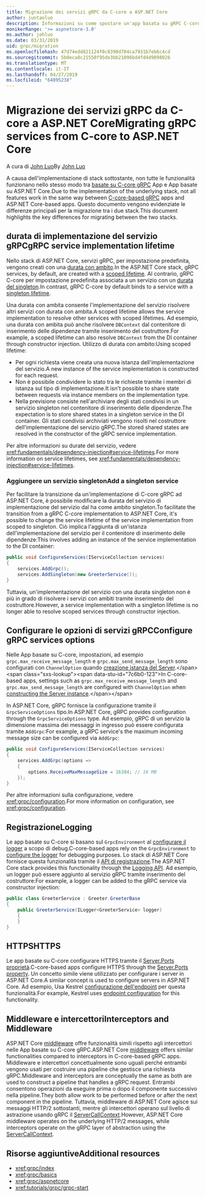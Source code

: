 ```yaml
---
title: Migrazione dei servizi gRPC da C-core a ASP.NET Core
author: juntaoluo
description: Informazioni su come spostare un'app basata su gRPC C-core esistente per l'esecuzione all'inizio dello stack di ASP.NET Core.
monikerRange: '>= aspnetcore-3.0'
ms.author: johluo
ms.date: 03/31/2019
uid: grpc/migration
ms.openlocfilehash: 47d74edd821124f0c8390d704ca7931b7eb6c4cd
ms.sourcegitcommit: 5b0eca8c21550f95de3bb21096bd4fd4d9098026
ms.translationtype: MT
ms.contentlocale: it-IT
ms.lasthandoff: 04/27/2019
ms.locfileid: "64895238"
---
```

# <a name="migrating-grpc-services-from-c-core-to-aspnet-core"></a><span data-ttu-id="7c6b0-103">Migrazione dei servizi gRPC da C-core a ASP.NET Core</span><span class="sxs-lookup"><span data-stu-id="7c6b0-103">Migrating gRPC services from C-core to ASP.NET Core</span></span>

<span data-ttu-id="7c6b0-104">A cura di [John Luo](https://github.com/juntaoluo)</span><span class="sxs-lookup"><span data-stu-id="7c6b0-104">By [John Luo](https://github.com/juntaoluo)</span></span>

<span data-ttu-id="7c6b0-105">A causa dell'implementazione di stack sottostante, non tutte le funzionalità funzionano nello stesso modo tra [basate su C-core gRPC](https://grpc.io/blog/grpc-stacks) App e App basate su ASP.NET Core.</span><span class="sxs-lookup"><span data-stu-id="7c6b0-105">Due to the implementation of the underlying stack, not all features work in the same way between [C-core-based gRPC](https://grpc.io/blog/grpc-stacks) apps and ASP.NET Core-based apps.</span></span> <span data-ttu-id="7c6b0-106">Questo documento vengono evidenziate le differenze principali per la migrazione tra i due stack.</span><span class="sxs-lookup"><span data-stu-id="7c6b0-106">This document highlights the key differences for migrating between the two stacks.</span></span>

## <a name="grpc-service-implementation-lifetime"></a><span data-ttu-id="7c6b0-107">durata di implementazione del servizio gRPC</span><span class="sxs-lookup"><span data-stu-id="7c6b0-107">gRPC service implementation lifetime</span></span>

<span data-ttu-id="7c6b0-108">Nello stack di ASP.NET Core, servizi gRPC, per impostazione predefinita, vengono creati con una [durata con ambito](xref:fundamentals/dependency-injection#service-lifetimes).</span><span class="sxs-lookup"><span data-stu-id="7c6b0-108">In the ASP.NET Core stack, gRPC services, by default, are created with a [scoped lifetime](xref:fundamentals/dependency-injection#service-lifetimes).</span></span> <span data-ttu-id="7c6b0-109">Al contrario, gRPC C-core per impostazione predefinita associata a un servizio con un [durata del singleton](xref:fundamentals/dependency-injection#service-lifetimes).</span><span class="sxs-lookup"><span data-stu-id="7c6b0-109">In contrast, gRPC C-core by default binds to a service with a [singleton lifetime](xref:fundamentals/dependency-injection#service-lifetimes).</span></span>

<span data-ttu-id="7c6b0-110">Una durata con ambita consente l'implementazione del servizio risolvere altri servizi con durata con ambita.</span><span class="sxs-lookup"><span data-stu-id="7c6b0-110">A scoped lifetime allows the service implementation to resolve other services with scoped lifetimes.</span></span> <span data-ttu-id="7c6b0-111">Ad esempio, una durata con ambita può anche risolvere `DBContext` dal contenitore di inserimento delle dipendenze tramite inserimento del costruttore.</span><span class="sxs-lookup"><span data-stu-id="7c6b0-111">For example, a scoped lifetime can also resolve `DBContext` from the DI container through constructor injection.</span></span> <span data-ttu-id="7c6b0-112">Utilizzo di durata con ambito:</span><span class="sxs-lookup"><span data-stu-id="7c6b0-112">Using scoped lifetime:</span></span>

* <span data-ttu-id="7c6b0-113">Per ogni richiesta viene creata una nuova istanza dell'implementazione del servizio.</span><span class="sxs-lookup"><span data-stu-id="7c6b0-113">A new instance of the service implementation is constructed for each request.</span></span>
* <span data-ttu-id="7c6b0-114">Non è possibile condividere lo stato tra le richieste tramite i membri di istanza sul tipo di implementazione.</span><span class="sxs-lookup"><span data-stu-id="7c6b0-114">It isn't possible to share state between requests via instance members on the implementation type.</span></span>
* <span data-ttu-id="7c6b0-115">Nella previsione consiste nell'archiviare degli stati condivisi in un servizio singleton nel contenitore di inserimento delle dipendenze.</span><span class="sxs-lookup"><span data-stu-id="7c6b0-115">The expectation is to store shared states in a singleton service in the DI container.</span></span> <span data-ttu-id="7c6b0-116">Gli stati condivisi archiviati vengono risolti nel costruttore dell'implementazione del servizio gRPC.</span><span class="sxs-lookup"><span data-stu-id="7c6b0-116">The stored shared states are resolved in the constructor of the gRPC service implementation.</span></span>

<span data-ttu-id="7c6b0-117">Per altre informazioni su durate del servizio, vedere <xref:fundamentals/dependency-injection#service-lifetimes>.</span><span class="sxs-lookup"><span data-stu-id="7c6b0-117">For more information on service lifetimes, see <xref:fundamentals/dependency-injection#service-lifetimes>.</span></span>

### <a name="add-a-singleton-service"></a><span data-ttu-id="7c6b0-118">Aggiungere un servizio singleton</span><span class="sxs-lookup"><span data-stu-id="7c6b0-118">Add a singleton service</span></span>

<span data-ttu-id="7c6b0-119">Per facilitare la transizione da un'implementazione di C-core gRPC ad ASP.NET Core, è possibile modificare la durata del servizio di implementazione del servizio dal ha come ambito singleton.</span><span class="sxs-lookup"><span data-stu-id="7c6b0-119">To facilitate the transition from a gRPC C-core implementation to ASP.NET Core, it's possible to change the service lifetime of the service implementation from scoped to singleton.</span></span> <span data-ttu-id="7c6b0-120">Ciò implica l'aggiunta di un'istanza dell'implementazione del servizio per il contenitore di inserimento delle dipendenze:</span><span class="sxs-lookup"><span data-stu-id="7c6b0-120">This involves adding an instance of the service implementation to the DI container:</span></span>

```csharp
public void ConfigureServices(IServiceCollection services)
{
    services.AddGrpc();
    services.AddSingleton(new GreeterService());
}
```

<span data-ttu-id="7c6b0-121">Tuttavia, un'implementazione del servizio con una durata singleton non è più in grado di risolvere i servizi con ambiti tramite inserimento del costruttore.</span><span class="sxs-lookup"><span data-stu-id="7c6b0-121">However, a service implementation with a singleton lifetime is no longer able to resolve scoped services through constructor injection.</span></span>

## <a name="configure-grpc-services-options"></a><span data-ttu-id="7c6b0-122">Configurare le opzioni di servizi gRPC</span><span class="sxs-lookup"><span data-stu-id="7c6b0-122">Configure gRPC services options</span></span>

<span data-ttu-id="7c6b0-123">Nelle App basate su C-core, impostazioni, ad esempio `grpc.max_receive_message_length` e `grpc.max_send_message_length` sono configurati con `ChannelOption` quando [creazione istanza del Server](https://grpc.io/grpc/csharp/api/Grpc.Core.Server.html#Grpc_Core_Server__ctor_System_Collections_Generic_IEnumerable_Grpc_Core_ChannelOption__).</span><span class="sxs-lookup"><span data-stu-id="7c6b0-123">In C-core-based apps, settings such as `grpc.max_receive_message_length` and `grpc.max_send_message_length` are configured with `ChannelOption` when [constructing the Server instance](https://grpc.io/grpc/csharp/api/Grpc.Core.Server.html#Grpc_Core_Server__ctor_System_Collections_Generic_IEnumerable_Grpc_Core_ChannelOption__).</span></span>

<span data-ttu-id="7c6b0-124">In ASP.NET Core, gRPC fornisce la configurazione tramite il `GrpcServiceOptions` tipo.</span><span class="sxs-lookup"><span data-stu-id="7c6b0-124">In ASP.NET Core, gRPC provides configuration through the `GrpcServiceOptions` type.</span></span> <span data-ttu-id="7c6b0-125">Ad esempio, gRPC di un servizio la dimensione massima dei messaggi in ingresso può essere configurata tramite `AddGrpc`:</span><span class="sxs-lookup"><span data-stu-id="7c6b0-125">For example, a gRPC service's the maximum incoming message size can be configured via `AddGrpc`:</span></span>

```csharp
public void ConfigureServices(IServiceCollection services)
{
    services.AddGrpc(options =>
    {
        options.ReceiveMaxMessageSize = 16384; // 16 MB
    });
}
```

<span data-ttu-id="7c6b0-126">Per altre informazioni sulla configurazione, vedere <xref:grpc/configuration>.</span><span class="sxs-lookup"><span data-stu-id="7c6b0-126">For more information on configuration, see <xref:grpc/configuration>.</span></span>

## <a name="logging"></a><span data-ttu-id="7c6b0-127">Registrazione</span><span class="sxs-lookup"><span data-stu-id="7c6b0-127">Logging</span></span>

<span data-ttu-id="7c6b0-128">Le app basate su C-core si basano sul `GrpcEnvironment` al [configurare il logger](https://grpc.io/grpc/csharp/api/Grpc.Core.GrpcEnvironment.html?q=size#Grpc_Core_GrpcEnvironment_SetLogger_Grpc_Core_Logging_ILogger_) a scopo di debug.</span><span class="sxs-lookup"><span data-stu-id="7c6b0-128">C-core-based apps rely on the `GrpcEnvironment` to [configure the logger](https://grpc.io/grpc/csharp/api/Grpc.Core.GrpcEnvironment.html?q=size#Grpc_Core_GrpcEnvironment_SetLogger_Grpc_Core_Logging_ILogger_) for debugging purposes.</span></span> <span data-ttu-id="7c6b0-129">Lo stack di ASP.NET Core fornisce questa funzionalità tramite il [API di registrazione](xref:fundamentals/logging/index).</span><span class="sxs-lookup"><span data-stu-id="7c6b0-129">The ASP.NET Core stack provides this functionality through the [Logging API](xref:fundamentals/logging/index).</span></span> <span data-ttu-id="7c6b0-130">Ad esempio, un logger può essere aggiunto al servizio gRPC tramite inserimento del costruttore:</span><span class="sxs-lookup"><span data-stu-id="7c6b0-130">For example, a logger can be added to the gRPC service via constructor injection:</span></span>

```csharp
public class GreeterService : Greeter.GreeterBase
{
    public GreeterService(ILogger<GreeterService> logger)
    {
    }
}
```

## <a name="https"></a><span data-ttu-id="7c6b0-131">HTTPS</span><span class="sxs-lookup"><span data-stu-id="7c6b0-131">HTTPS</span></span>

<span data-ttu-id="7c6b0-132">Le app basate su C-core configurare HTTPS tramite il [Server.Ports proprietà](https://grpc.io/grpc/csharp/api/Grpc.Core.Server.html#Grpc_Core_Server_Ports).</span><span class="sxs-lookup"><span data-stu-id="7c6b0-132">C-core-based apps configure HTTPS through the [Server.Ports property](https://grpc.io/grpc/csharp/api/Grpc.Core.Server.html#Grpc_Core_Server_Ports).</span></span> <span data-ttu-id="7c6b0-133">Un concetto simile viene utilizzato per configurare i server in ASP.NET Core.</span><span class="sxs-lookup"><span data-stu-id="7c6b0-133">A similar concept is used to configure servers in ASP.NET Core.</span></span> <span data-ttu-id="7c6b0-134">Ad esempio, Usa Kestrel [configurazione dell'endpoint](xref:fundamentals/servers/kestrel#endpoint-configuration) per questa funzionalità.</span><span class="sxs-lookup"><span data-stu-id="7c6b0-134">For example, Kestrel uses [endpoint configuration](xref:fundamentals/servers/kestrel#endpoint-configuration) for this functionality.</span></span>

## <a name="interceptors-and-middleware"></a><span data-ttu-id="7c6b0-135">Middleware e intercettori</span><span class="sxs-lookup"><span data-stu-id="7c6b0-135">Interceptors and Middleware</span></span>

<span data-ttu-id="7c6b0-136">ASP.NET Core [middleware](xref:fundamentals/middleware/index) offre funzionalità simili rispetto agli intercettori nelle App basate su C-core gRPC.</span><span class="sxs-lookup"><span data-stu-id="7c6b0-136">ASP.NET Core [middleware](xref:fundamentals/middleware/index) offers similar functionalities compared to interceptors in C-core-based gRPC apps.</span></span> <span data-ttu-id="7c6b0-137">Middleware e intercettori concettualmente sono uguali perché entrambi vengono usati per costruire una pipeline che gestisce una richiesta gRPC.</span><span class="sxs-lookup"><span data-stu-id="7c6b0-137">Middleware and interceptors are conceptually the same as both are used to construct a pipeline that handles a gRPC request.</span></span> <span data-ttu-id="7c6b0-138">Entrambi consentono operazioni da eseguire prima o dopo il componente successivo nella pipeline.</span><span class="sxs-lookup"><span data-stu-id="7c6b0-138">They both allow work to be performed before or after the next component in the pipeline.</span></span> <span data-ttu-id="7c6b0-139">Tuttavia, middleware di ASP.NET Core agisce sui messaggi HTTP/2 sottostanti, mentre gli intercettori operano sul livello di astrazione usando gRPC il [ServerCallContext](https://grpc.io/grpc/csharp/api/Grpc.Core.ServerCallContext.html).</span><span class="sxs-lookup"><span data-stu-id="7c6b0-139">However, ASP.NET Core middleware operates on the underlying HTTP/2 messages, while interceptors operate on the gRPC layer of abstraction using the [ServerCallContext](https://grpc.io/grpc/csharp/api/Grpc.Core.ServerCallContext.html).</span></span>

## <a name="additional-resources"></a><span data-ttu-id="7c6b0-140">Risorse aggiuntive</span><span class="sxs-lookup"><span data-stu-id="7c6b0-140">Additional resources</span></span>

* <xref:grpc/index>
* <xref:grpc/basics>
* <xref:grpc/aspnetcore>
* <xref:tutorials/grpc/grpc-start>
